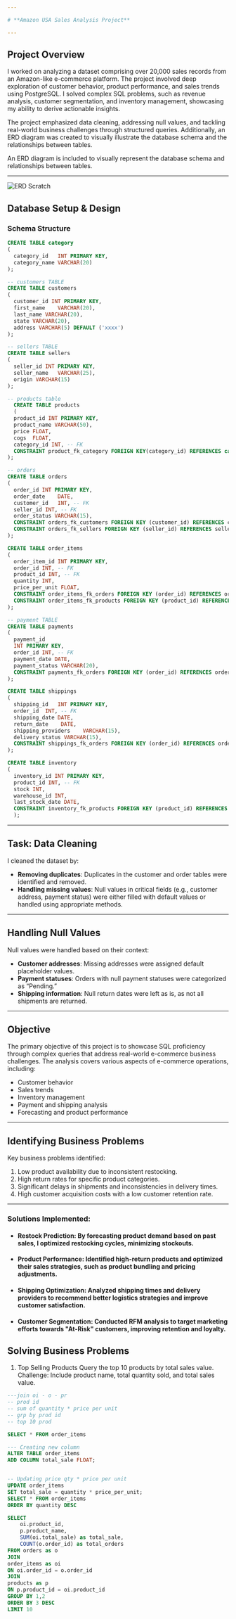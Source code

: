 ```yaml
---

# **Amazon USA Sales Analysis Project**

---
```


## **Project Overview**

I worked on analyzing a dataset comprising over 20,000 sales records from an Amazon-like e-commerce platform. The project involved deep exploration of customer behavior, product performance, and sales trends using PostgreSQL. I solved complex SQL problems, such as revenue analysis, customer segmentation, and inventory management, showcasing my ability to derive actionable insights.

The project emphasized data cleaning, addressing null values, and tackling real-world business challenges through structured queries. Additionally, an ERD diagram was created to visually illustrate the database schema and the relationships between tables.

An ERD diagram is included to visually represent the database schema and relationships between tables.

---

![ERD Scratch](https://github.com/SahiLmb/Amazon-Sales-Data-analysis-using-SQL/blob/main/amazon%20erd.png)

## **Database Setup & Design**

### **Schema Structure**

```sql
CREATE TABLE category
(
  category_id	INT PRIMARY KEY,
  category_name VARCHAR(20)
);

-- customers TABLE
CREATE TABLE customers
(
  customer_id INT PRIMARY KEY,	
  first_name	VARCHAR(20),
  last_name	VARCHAR(20),
  state VARCHAR(20),
  address VARCHAR(5) DEFAULT ('xxxx')
);

-- sellers TABLE
CREATE TABLE sellers
(
  seller_id INT PRIMARY KEY,
  seller_name	VARCHAR(25),
  origin VARCHAR(15)
);

-- products table
  CREATE TABLE products
  (
  product_id INT PRIMARY KEY,	
  product_name VARCHAR(50),	
  price	FLOAT,
  cogs	FLOAT,
  category_id INT, -- FK 
  CONSTRAINT product_fk_category FOREIGN KEY(category_id) REFERENCES category(category_id)
);

-- orders
CREATE TABLE orders
(
  order_id INT PRIMARY KEY, 	
  order_date	DATE,
  customer_id	INT, -- FK
  seller_id INT, -- FK 
  order_status VARCHAR(15),
  CONSTRAINT orders_fk_customers FOREIGN KEY (customer_id) REFERENCES customers(customer_id),
  CONSTRAINT orders_fk_sellers FOREIGN KEY (seller_id) REFERENCES sellers(seller_id)
);

CREATE TABLE order_items
(
  order_item_id INT PRIMARY KEY,
  order_id INT,	-- FK 
  product_id INT, -- FK
  quantity INT,	
  price_per_unit FLOAT,
  CONSTRAINT order_items_fk_orders FOREIGN KEY (order_id) REFERENCES orders(order_id),
  CONSTRAINT order_items_fk_products FOREIGN KEY (product_id) REFERENCES products(product_id)
);

-- payment TABLE
CREATE TABLE payments
(
  payment_id	
  INT PRIMARY KEY,
  order_id INT, -- FK 	
  payment_date DATE,
  payment_status VARCHAR(20),
  CONSTRAINT payments_fk_orders FOREIGN KEY (order_id) REFERENCES orders(order_id)
);

CREATE TABLE shippings
(
  shipping_id	INT PRIMARY KEY,
  order_id	INT, -- FK
  shipping_date DATE,	
  return_date	 DATE,
  shipping_providers	VARCHAR(15),
  delivery_status VARCHAR(15),
  CONSTRAINT shippings_fk_orders FOREIGN KEY (order_id) REFERENCES orders(order_id)
);

CREATE TABLE inventory
(
  inventory_id INT PRIMARY KEY,
  product_id INT, -- FK
  stock INT,
  warehouse_id INT,
  last_stock_date DATE,
  CONSTRAINT inventory_fk_products FOREIGN KEY (product_id) REFERENCES products(product_id)
  );
```

---

## **Task: Data Cleaning**

I cleaned the dataset by:
- **Removing duplicates**: Duplicates in the customer and order tables were identified and removed.
- **Handling missing values**: Null values in critical fields (e.g., customer address, payment status) were either filled with default values or handled using appropriate methods.

---

## **Handling Null Values**

Null values were handled based on their context:
- **Customer addresses**: Missing addresses were assigned default placeholder values.
- **Payment statuses**: Orders with null payment statuses were categorized as “Pending.”
- **Shipping information**: Null return dates were left as is, as not all shipments are returned.

---

## **Objective**

The primary objective of this project is to showcase SQL proficiency through complex queries that address real-world e-commerce business challenges. The analysis covers various aspects of e-commerce operations, including:
- Customer behavior
- Sales trends
- Inventory management
- Payment and shipping analysis
- Forecasting and product performance

---

## **Identifying Business Problems**

Key business problems identified:
1. Low product availability due to inconsistent restocking.
2. High return rates for specific product categories.
3. Significant delays in shipments and inconsistencies in delivery times.
4. High customer acquisition costs with a low customer retention rate.

---

### Solutions Implemented:

- #### Restock Prediction: By forecasting product demand based on past sales, I optimized restocking cycles, minimizing stockouts.
- #### Product Performance: Identified high-return products and optimized their sales strategies, such as product bundling and pricing adjustments.
- #### Shipping Optimization: Analyzed shipping times and delivery providers to recommend better logistics strategies and improve customer satisfaction.
- #### Customer Segmentation: Conducted RFM analysis to target marketing efforts towards "At-Risk" customers, improving retention and loyalty.

## **Solving Business Problems**

1. Top Selling Products
Query the top 10 products by total sales value.
Challenge: Include product name, total quantity sold, and total sales value.

```sql
---join oi - o - pr
-- prod id
-- sum of quantity * price per unit
-- grp by prod id
-- top 10 prod

SELECT * FROM order_items

--- Creating new column
ALTER TABLE order_items
ADD COLUMN total_sale FLOAT;


-- Updating price qty * price per unit
UPDATE order_items
SET total_sale = quantity * price_per_unit;
SELECT * FROM order_items
ORDER BY quantity DESC

SELECT 
	oi.product_id,
	p.product_name,
	SUM(oi.total_sale) as total_sale,
	COUNT(o.order_id) as total_orders
FROM orders as o
JOIN
order_items as oi
ON oi.order_id = o.order_id
JOIN 
products as p
ON p.product_id = oi.product_id
GROUP BY 1,2
ORDER BY 3 DESC
LIMIT 10
```
